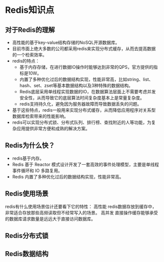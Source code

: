 # Redis知识点
## 对于Redis的理解
+ 高性能的基于key-value结构存储的NoSQL开源数据库。
+ 目前市面上绝大多数的公司都采用redis来实现分布式缓存，从而去提高数据的一个检索效率。
+ redis的特点：
   + 基于内存存储，在进行数据IO操作时能够达到非常的QPS，官方提供的指标是10W。
   + 内置了多种优化过后的数据结构实现，性能非常高，比如string、list、hash、set、zset等基本数据结构以及3种特殊的数据结构。
   + Redis底层采用单线程实现数据的IO，在数据算法层面上不需要考虑并发安全性，从而导致它的底层算法时间复杂度基本上是常量复杂度。
   + redis支持持久化，避免因为服务器故障而导致数据丢失的问题。
+ 基于这些特点，redis一般用来实现分布式缓存，从而降低应用程序对关系型数据库检索带来的性能影响。
+ redis可以实现分布式锁、分布式队列、排行榜、查找附近的人等功能，为复杂应用提供非常方便和成熟的解决方案。
## Redis为什么快？
+ redis基于内存。
+ Redis 基于 Reactor 模式设计开发了一套高效的事件处理模型，主要是单线程事件循环和 IO 多路复用。
+ Redis 内置了多种优化过后的数据结构实现，性能非常高。
## Redis使用场景
redis有什么使用场景估计还要看下它的特性：
高性能
redis数据存放到缓存中，非常适合存放那些高频读取但不经常写入的场景。
高并发
直接操作缓存能够承受的数据库请求数量是远远大于直接访问数据库。
## Redis分布式锁
## Redis数据结构
